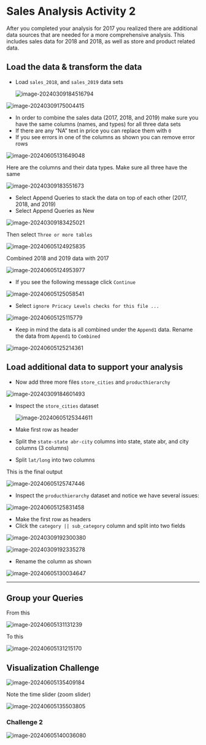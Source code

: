 # Sales Analysis Activity 2

After you completed your analysis for 2017 you realized there are additional data sources that are needed for a more comprehensive analysis. This includes sales data for 2018 and 2018, as well as store and product related data.

## Load the data & transform the data

* Load `sales_2018`, and `sales_2019` data sets

  ![image-20240309184516794](images/image-20240309184516794.png)

![image-20240309175004415](images/image-20240309175004415.png)

* In order to combine the sales data (2017, 2018, and 2019) make sure you have the same columns (names, and types) for all three data sets
* If there are any “NA” text in price you can replace them with `0`
* If you see errors in one of the columns as shown you can remove error rows

![image-20240605131649048](images/image-20240605131649048.png)

Here are the columns and their data types. Make sure all three have the same 

![image-20240309183551673](images/image-20240309183551673.png)



* Select Append Queries to stack the data on top of each other (2017, 2018, and 2019)
* Select Append Queries as New

![image-20240309183425021](images/image-20240309183425021.png)

Then select `Three or more tables`

![image-20240605124925835](images/image-20240605124925835.png)

Combined 2018 and 2019 data with 2017 

![image-20240605124953977](images/image-20240605124953977.png)

* If you see the following message click `Continue`

![image-20240605125058541](images/image-20240605125058541.png)

* Select `ignore Pricacy Levels checks for this file ...`

![image-20240605125115779](images/image-20240605125115779.png)

* Keep in mind the data is all combined under the `Append1` data. Rename the data from `Append1` to `Combined`



![image-20240605125214361](images/image-20240605125214361.png)

## Load additional data to support your analysis 

* Now add three more files  `store_cities` and `producthierarchy`

![image-20240309184601493](images/image-20240309184601493.png)

* Inspect the `store_cities` dataset 

  ![image-20240605125344611](images/image-20240605125344611.png)

* Make first row as header
* Split the `state-state abr-city` columns into state, state abr, and city columns (3 columns)
* Split `lat/long` into two columns

This is the final output

![image-20240605125747446](images/image-20240605125747446.png)

* Inspect the `producthierarchy` dataset and notice we have several issues:

![image-20240605125831458](images/image-20240605125831458.png)

* Make the first row as headers 
* Click the `category || sub_category` column and split into two fields

![image-20240309192300380](images/image-20240309192300380.png)

![image-20240309192335278](images/image-20240309192335278.png)

* Rename the column as shown

![image-20240605130034647](images/image-20240605130034647.png)



---

## Group your Queries

From this 

![image-20240605131131239](images/image-20240605131131239.png)

To this

![image-20240605131215170](images/image-20240605131215170.png)



## Visualization Challenge

![image-20240605135409184](images/image-20240605135409184.png)

Note the time slider (zoom slider)

![image-20240605135503805](images/image-20240605135503805.png)

### Challenge 2

![image-20240605140036080](images/image-20240605140036080.png)



